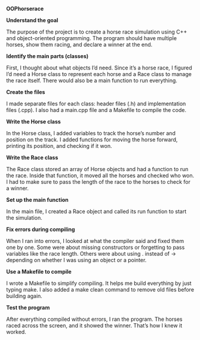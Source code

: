 **OOPhorserace**

**Understand the goal**

The purpose of the project is to create a horse race simulation using C++ and object-oriented programming. The program should have multiple horses, show them racing, and declare a winner at the end.

**Identify the main parts (classes)**

First, I thought about what objects I’d need. Since it’s a horse race, I figured I’d need a Horse class to represent each horse and a Race class to manage the race itself. There would also be a main function to run everything.

**Create the files**

I made separate files for each class: header files (.h) and implementation files (.cpp). I also had a main.cpp file and a Makefile to compile the code.

**Write the Horse class**

In the Horse class, I added variables to track the horse’s number and position on the track. I added functions for moving the horse forward, printing its position, and checking if it won.

**Write the Race class**

The Race class stored an array of Horse objects and had a function to run the race. Inside that function, it moved all the horses and checked who won. I had to make sure to pass the length of the race to the horses to check for a winner.

**Set up the main function**

In the main file, I created a Race object and called its run function to start the simulation.

**Fix errors during compiling**

When I ran into errors, I looked at what the compiler said and fixed them one by one. Some were about missing constructors or forgetting to pass variables like the race length. Others were about using . instead of -> depending on whether I was using an object or a pointer.

**Use a Makefile to compile**

I wrote a Makefile to simplify compiling. It helps me build everything by just typing make. I also added a make clean command to remove old files before building again.

**Test the program**

After everything compiled without errors, I ran the program. The horses raced across the screen, and it showed the winner. That’s how I knew it worked.
